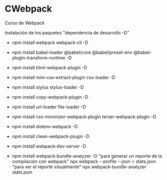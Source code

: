 # CWebpack
Curso de Webpack

Instalación de los paquetes "dependencia de desarrollo -D"

- npm install webpack webpack-cli -D

- npm install babel-loader @babel/core @babel/preset-env @babel-plugin-transform-runtime -D

- npm install html-webpack-plugin -D

- npm install mini-css-extract-plugin css-loader -D

- npm install stylus stylus-loader -D

- npm install copy-webpack-plugin -D

- npm install url-loader file-loader -D

- npm install css-minimizer-webpack-plugin terser-webpack-plugin -D

- npm install dotenv-webpack -D

- npm install clean-webpack-plugin -D

- npm install webpack-dev-server -D

- npm install webpack-bundle-analyzer -D
  "para generar un reporte de la compilación con webpack"
    npx webpack --profile --json > stats.json
  "para ver el reporte visualmente"
    npx webpack-bundle-analyzer stats.json